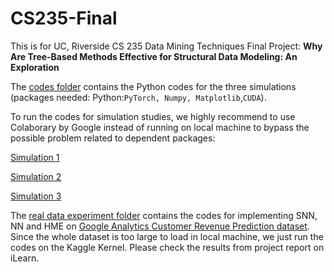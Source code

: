 # CS235-Final

This is for UC, Riverside CS 235 Data Mining Techniques Final Project: **Why Are Tree-Based Methods Effective for Structural Data Modeling: An Exploration**

The [codes folder](https://github.com/rwang92/CS235-Final/tree/master/Codes) contains the Python codes for the three simulations (packages needed: Python:`PyTorch, Numpy, Matplotlib`,`CUDA`).

To run the codes for simulation studies, we highly recommend to use Colaborary by Google instead of running on local machine to bypass the possible problem related to dependent packages:

[Simulation 1](https://colab.research.google.com/drive/1XJXgkvvBrvHGUcL8JVH22r0I_fGUL1SB)

[Simulation 2](https://colab.research.google.com/drive/1UfQUzvcUWs7hYEqx8UXgOQd-TREJZIZP)

[Simulation 3](https://colab.research.google.com/drive/14Seu-Z_fKeGu0LSVkyiaWvDuhnbtBH6I)

The [real data experiment folder](https://github.com/rwang92/CS235-Final/tree/master/real%20data%20experiment) contains the codes for implementing SNN, NN and HME on [Google Analytics Customer Revenue Prediction dataset](https://www.kaggle.com/c/ga-customer-revenue-prediction). Since the whole dataset is too large to load in local machine, we just run the codes on the Kaggle Kernel. Please check the results from project report on iLearn.

